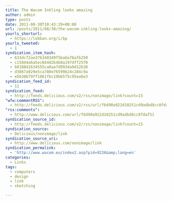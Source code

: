 ```yaml
---
title: The Wacom Inkling looks amazing
author: admin
type: posts
date: 2011-08-30T10:43:29+00:00
url: /posts/2011/08/30/the-wacom-inkling-looks-amazing/
yourls_shorturl:
  - https://lobban.org/i/bp
yourls_tweeted:
  - 1
syndication_item_hash:
  - 633dcf2ae376340349f5ba6a76afb250
  - c15844a6a5ec664d2b4b8a197dff25f0
  - b018841634555ca8aa7d993da9d12b38
  - d3867a929e5ca780e76599b24c284c9a
  - e5638679ff1861fbc19b6575c95ea6e3
syndication_feed_id:
  - 11
syndication_feed:
  - http://feeds.delicious.com/v2/rss/nonimage/link?count=15
"wfw:commentRSS":
  - http://feeds.delicious.com/v2/rss/url/f6d90a922d10251cd9adbd8cc8fdaf51
"rss:comments":
  - http://www.delicious.com/url/f6d90a922d10251cd9adbd8cc8fdaf51
syndication_source_id:
  - http://feeds.delicious.com/v2/rss/nonimage/link?count=15
syndication_source:
  - Delicious/nonimage/link
syndication_source_uri:
  - http://www.delicious.com/nonimage/link
syndication_permalink:
  - 'http://www.wacom.eu/index2.asp?pid=9226&amp;lang=en'
categories:
  - Links
tags:
  - computers
  - design
  - link
  - sketching

---
```

